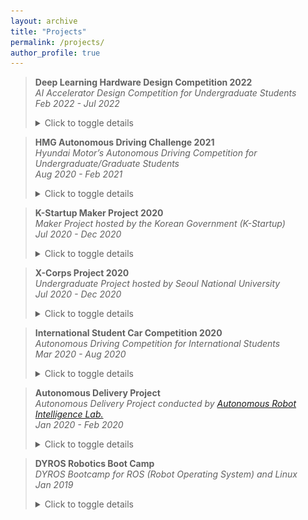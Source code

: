 ```yaml
---
layout: archive
title: "Projects"
permalink: /projects/
author_profile: true
---
```


> **Deep Learning Hardware Design Competition 2022**  
> *AI Accelerator Design Competition for Undergraduate Students*  
> *Feb 2022 - Jul 2022*
> <details>
> <summary>Click to toggle details</summary>
> 
> <p><b>Project Description</b> <br>
> This competition is organized by Polaris, South Korea's next-generation Semiconductor Convergence University, and is targeted at college students nationwide. The goal of the competition is to run the Yolov3 model on an FPGA board, and the team that designs the fastest and most energy-efficient hardware will be declared the winner. </p> 
> 
> <p><b>Details</b> <br>
> Our team designed a high-performance and power-efficient FPGA implementation for CNN inference, which includes an adder-tree-based computational unit tailored for the Tiny-YOLO v3 model and a datapath that minimizes buffer usage while maximizing computational parallelism, effectively optimizing performance within the constraints of limited on-chip memory. </p> 
> 
> <p><b>Remarks</b> <br>
> Our team presented in a special session at <a href="https://aicas2022.org/?page_id=188">IEEE AICAS 2022</a> and secured 2nd place out of 111 teams, winning a $2,000 prize. </p> 
> 
> <p><b>Images</b> <br>
> AI Accelerator Architecture <br>
> <img src='/images/AIX.PNG' width="600"/> <br>
> Competition Result <br>
> <img src='/images/AIX-result.png' width="450" /> <br>
> </p> 
> 
> </details>


> **HMG Autonomous Driving Challenge 2021**  
> *Hyundai Motor’s Autonomous Driving Competition for Undergraduate/Graduate Students*  
> *Aug 2020 - Feb 2021*
> <details>
> <summary>Click to toggle details</summary>
> 
> <p><b>Project Description</b> <br>
> This competition is organized by Hyundai Motor and is open to both undergraduate and graduate students in Korea. The preliminary round takes place in the CarMaker simulation environment, where participants undertake various tasks such as dynamic obstacle avoidance, static obstacle avoidance, traffic light handling, and lane-keeping. The final round retains similar missions but is conducted using modified real vehicles. </p> 
> 
> <p><b>Details</b> <br>
> I developed software to execute various missions in the CarMaker simulation, contributing to the development of object detection through a modified version of YOLO v3, object tracking using Kalman Filter with lidar and camera, and implementing an Optimal Frenet Planning algorithm for path planning. (<a href="https://vdcl.snu.ac.kr/members/professor">GitHub</a>) </p> 
> 
> <p><b>Remarks</b> <br>
> Our team participated in this competition up to the preliminary round after passing the document screening. The entire process of the project was carried out under the guidance of Professor <a href="https://vdcl.snu.ac.kr/members/professor">Kyongsu Yi</a> at Seoul National University. </p> 
> 
> <p><b>Images</b> <br>
> CarMaker Simulation <br>
> <img src='/images/CarMaker.webp' width="450"/> <br>
> </p> 
> </details>

> **K-Startup Maker Project 2020**  
> *Maker Project hosted by the Korean Government (K-Startup)*  
> *Jul 2020 - Dec 2020*  
> <details>
> <summary>Click to toggle details</summary>
> 
> <p><b>Project Description</b> <br>
> This project is one of the maker projects, which involve creative activities using digital devices and various tools to bring one's ideas to life, supported by the Ministry of SMEs and Startups of the South Korean government. It's an inclusive project that allows participation from high school students to university students and even working professionals. </p> 
> 
> <p><b>Details</b> <br>
> The goal of this project was to control a robot without attaching any sensors to it, aside from actuators. We set this objective because we believe that the multitude of sensors typically attached to robots increases production costs, making it difficult for them to be widely adopted in our society. To control the robot, we installed multiple external cameras and performed driving area detection using U-Net and robot position detection using DOPE. To generate training data, we set up a ROS Gazebo simulation environment, which provided the necessary data for learning, and subsequently applied it to a real-world setting. I served as the overall team leader for the project, where we used TurtleBot as our robot platform. (<a href="https://github.com/snuzero2020/zero_maker">GitHub</a>) </p> 
> 
> <p><b>Remarks</b> <br>
> This project was carried out with a grant of 5,000 dollars. </p> 
> 
> <p><b>Images</b> <br>
> TurtleBot <br>
> <img src='/images/zero-1.jpg' width="300" height="225"/> <br>
> Driving Area Detection (U-Net) <br>
> <img src='/images/zero-2.bmp' width="300" height="225"/>
> <img src='/images/zero-3.bmp' width="300" height="225"/> <br>
> Robot Position Detection (DOPE) <br>
> <img src='/images/zero-4.bmp' width="300" height="225"/>
> <img src='/images/zero-5.bmp' width="300" height="225"/> <br>
> </p> 
> </details>

> **X-Corps Project 2020**  
> *Undergraduate Project hosted by Seoul National University*  
> *Jul 2020 - Dec 2020*  
> <details>
> <summary>Click to toggle details</summary>
> 
> <p><b>Project Description</b> <br>
> This project is supported by the Practical Problem Research Group at Seoul National University. The aim of this project is to cultivate talents capable of solving real-world problems by supporting interdisciplinary research tasks primarily led by undergraduate students. </p> 
> 
> <p><b>Details</b> <br>
> The theme and content of this project are identical to those of the K-Startup Maker Project 2020. </p> 
> 
> <p><b>Remarks</b> <br>
> This project was carried out with a grant of 5,000 dollars, and as a result of the competition, we received an excellence prize along with a prize money of 1,000 dollars. The entire process of the project was carried out under the guidance of Professor <a href="https://rllab.snu.ac.kr/people/songhwai-oh">Songhwai Oh</a> at Seoul National University. </p> 
> 
> </details>

> **International Student Car Competition 2020**  
> *Autonomous Driving Competition for International Students*  
> *Mar 2020 - Aug 2020*  
> <details>
> <summary>Click to toggle details</summary>
> 
> <p><b>Project Description</b> <br>
> This competition is an undergraduate contest organized by the Ministry of Land, Infrastructure, and Transport of South Korea. It involves various tasks such as static obstacle avoidance, dynamic obstacle avoidance, traffic light recognition, parking, and curve driving. Awards are given to the teams that complete all missions in the shortest amount of time. This competition encompasses everything from building a platform capable of autonomous driving to developing the autonomous driving software itself. </p> 
> 
> <p><b>Details</b> <br>
> I served as the Deputy Team Leader for the entire project and concurrently held the position of Team Leader for the Vision Team. The project was conducted at the Future Mobility Technology Center (FMTC) at Seoul National University. Our team implemented an autonomous driving platform using two cameras, one LiDAR, one GPS, and one IMU. We developed a comprehensive autonomous driving algorithm that includes HD map creation, localization, path-planning, object detection and vision algorithms. I developed autonomous driving software, focusing particularly on real-time parking slot detection using a modified version of YOLO v3, traffic light detection with YOLO v3, and lane detection utilizing the LaneNet algorithm. (<a href="https://github.com/snuzero2020/zero">GitHub</a>)</p> 
> 
> <p><b>Remarks</b> <br>
> The entire process of this competition was conducted under the guidance and assistance of <a href="https://vdcl.snu.ac.kr/members/professor">Kyongsu Yi</a> and Dr. Jaewan Lee. </p> 
> 
> <p><b>Video</b> <br>
> <iframe width="560" height="315" src="https://www.youtube.com/embed/EEYO5-M3jzM?si=ExjMZN9KNvOAHDF4" title="YouTube video player" frameborder="0" allow="accelerometer; autoplay; clipboard-write; encrypted-media; gyroscope; picture-in-picture; web-share" allowfullscreen></iframe> <br>
> </p> 
> </details>

> **Autonomous Delivery Project**  
> *Autonomous Delivery Project conducted by [Autonomous Robot Intelligence Lab.](https://arisnu.squarespace.com/)*  
> *Jan 2020 - Feb 2020*
> <details>
> <summary>Click to toggle details</summary>
> 
> <p><b>Project Description</b> <br>
> This project was conducted at ARI lab, and the goal of the project is to develop a delivery robot capable of delivering food without human intervention. </p> 
> 
> <p><b>Details</b> <br>
> I participated in the initial phase of the project and was involved in the prototype design. (<a href="https://www.youtube.com/watch?v=hNRs1_4xCZg">YouTube</a>) </p> 
> 
> <p><b>Remarks</b> <br>
> The entire process of the project was carried out under the guidance of Professor <a href="https://arisnu.squarespace.com/director">Seong-Woo Kim (Sungwoo Kim)</a> at Seoul National University. </p> 
> 
> <p><b>Video</b> <br>
> <iframe width="560" height="315" src="https://www.youtube.com/embed/hNRs1_4xCZg?si=IwGqDo_XmYC7_GKi" title="YouTube video player" frameborder="0" allow="accelerometer; autoplay; clipboard-write; encrypted-media; gyroscope; picture-in-picture; web-share" allowfullscreen></iframe> <br>
> </p> 
> </details>

> **DYROS Robotics Boot Camp**  
> *DYROS Bootcamp for ROS (Robot Operating System) and Linux*  
> *Jan 2019*  
> <details>
> <summary>Click to toggle details</summary>
> 
> <p><b>Description</b> <br>
> DYROS Boot Camp is an educational program conducted by <a href="http://dyros.snu.ac.kr/features/about-us/">DYROS lab</a>, offering lectures on ROS, Linux, and robot simulators. </p> 
> 
> </details>
